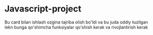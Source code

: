 # Javascript-project
Bu card bilan ishlash ozgina tajriba olish bo'ldi va bu juda oddiy tuzilgan lekn bunga qo'shimcha funksiyalar qo'shish kerak va rivojlantirish kerak
